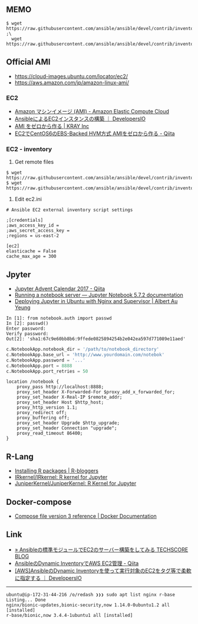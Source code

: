 ## MEMO

```
$ wget https://raw.githubusercontent.com/ansible/ansible/devel/contrib/inventory/ec2.py ;\
  wget https://raw.githubusercontent.com/ansible/ansible/devel/contrib/inventory/ec2.ini

```

## Official AMI

- https://cloud-images.ubuntu.com/locator/ec2/
- https://aws.amazon.com/jp/amazon-linux-ami/

### EC2

- [Amazon マシンイメージ (AMI) - Amazon Elastic Compute Cloud](https://docs.aws.amazon.com/ja_jp/AWSEC2/latest/UserGuide/AMIs.html)
- [AnsibleによるEC2インスタンスの構築 ｜ DevelopersIO](https://dev.classmethod.jp/server-side/ansible/ec2_using_ansible/)
- [AMI をゼロから作る | KRAY Inc](http://kray.jp/blog/ami-%E3%82%92%E3%82%BC%E3%83%AD%E3%81%8B%E3%82%89%E4%BD%9C%E3%82%8B/)
- [EC2でCentOS6のEBS-Backed HVM方式 AMIをゼロから作る - Qiita](https://qiita.com/cs_sonar/items/caed4c543d79605e717d)

### EC2 - inventory

1. Get remote files
```
$ wget https://raw.githubusercontent.com/ansible/ansible/devel/contrib/inventory/ec2.ini
$ wget https://raw.githubusercontent.com/ansible/ansible/devel/contrib/inventory/ec2.py
```

1. Edit ec2.ini
```
# Ansible EC2 external inventory script settings

;[credentials]
;aws_access_key_id =
;aws_secret_access_key =
;regions = us-east-2

[ec2]
elasticache = False
cache_max_age = 300
```

## Jpyter

- [Jupyter Advent Calendar 2017 - Qiita](https://qiita.com/advent-calendar/2017/jupyter)
- [Running a notebook server — Jupyter Notebook 5.7.2 documentation](https://jupyter-notebook.readthedocs.io/en/stable/public_server.html#running-the-notebook-with-a-customized-url-prefix)
- [Deploying Jupyter in Ubuntu with Nginx and Supervisor | Albert Au Yeung](http://www.albertauyeung.com/post/setup-jupyter-nginx-supervisor/)

```ipnbpython
In [1]: from notebook.auth import passwd
In [2]: passwd()
Enter password:
Verify password:
Out[2]: 'sha1:67c9e60bb8b6:9ffede0825894254b2e042ea597d771089e11aed'
```

```python
c.NotebookApp.notebook_dir = '/path/to/notebook_directory'
c.NotebookApp.base_url = 'http://www.yourdomain.com/notebok'
c.NotebookApp.password = '...'
c.NotebookApp.port = 8888
c.NotebookApp.port_retries = 50
```

```nginx
location /notebook {
    proxy_pass http://localhost:8888;
    proxy_set_header X-Forwarded-For $proxy_add_x_forwarded_for;
    proxy_set_header X-Real-IP $remote_addr;
    proxy_set_header Host $http_host;
    proxy_http_version 1.1;
    proxy_redirect off;
    proxy_buffering off;
    proxy_set_header Upgrade $http_upgrade;
    proxy_set_header Connection "upgrade";
    proxy_read_timeout 86400;
}
```

## R-Lang

- [Installing R packages | R-bloggers](https://www.r-bloggers.com/installing-r-packages/)
- [IRkernel/IRkernel: R kernel for Jupyter](https://github.com/IRkernel/IRkernel)
- [JuniperKernel/JuniperKernel: R Kernel for Jupyter](https://github.com/JuniperKernel/JuniperKernel)

## Docker-compose

- [Compose file version 3 reference | Docker Documentation](https://docs.docker.com/compose/compose-file/#long-syntax)

## Link

- [» Ansibleの標準モジュールでEC2のサーバー構築をしてみる TECHSCORE BLOG](http://www.techscore.com/blog/2015/06/02/ansible%E3%81%AE%E6%A8%99%E6%BA%96%E3%83%A2%E3%82%B8%E3%83%A5%E3%83%BC%E3%83%AB%E3%81%A7ec2%E3%81%AE%E3%82%B5%E3%83%BC%E3%83%90%E3%83%BC%E6%A7%8B%E7%AF%89%E3%82%92%E3%81%97%E3%81%A6%E3%81%BF%E3%82%8B/)
- [AnsibleのDynamic InventoryでAWS EC2管理 - Qiita](https://qiita.com/teru1000/items/d8d292186aee6c631ee0)
- [\[AWS\]AnsibleのDynamic Inventoryを使って実行対象のEC2をタグ等で柔軟に指定する ｜ DevelopersIO](https://dev.classmethod.jp/cloud/aws/ansible-dynamic-inventory-2/)

----

```
ubuntu@ip-172-31-44-216 /o/redash ❯❯❯ sudo apt list nginx r-base
Listing... Done
nginx/bionic-updates,bionic-security,now 1.14.0-0ubuntu1.2 all [installed]
r-base/bionic,now 3.4.4-1ubuntu1 all [installed]
```
